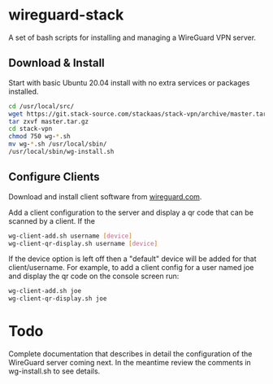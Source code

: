 # wireguard-stack

A set of bash scripts for installing and managing a WireGuard VPN server.

## Download & Install

Start with basic Ubuntu 20.04 install with no extra services or packages installed.

```bash
cd /usr/local/src/
wget https://git.stack-source.com/stackaas/stack-vpn/archive/master.tar.gz
tar zxvf master.tar.gz
cd stack-vpn
chmod 750 wg-*.sh
mv wg-*.sh /usr/local/sbin/
/usr/local/sbin/wg-install.sh
```

## Configure Clients

Download and install client software from [wireguard.com](https://www.wireguard.com/install/).

Add a client configuration to the server and display a qr code that can be scanned by a client. If the

```bash
wg-client-add.sh username [device]
wg-client-qr-display.sh username [device]
```

If the device option is left off then a "default" device will be added for that client/username.
For example, to add a client config for a user named joe and display the qr code on the console screen run:

```bash
wg-client-add.sh joe
wg-client-qr-display.sh joe
```

# Todo

Complete documentation that describes in detail the configuration of the WireGuard server coming next. In the meantime review the comments in wg-install.sh to see details.
